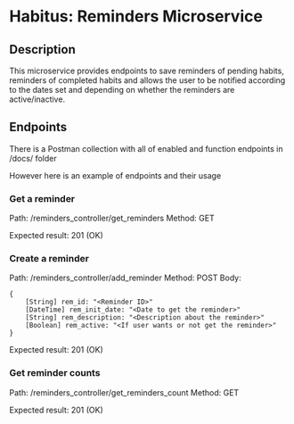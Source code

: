 # Habitus: Reminders Microservice

## Description

This microservice provides endpoints to save reminders of pending habits, reminders of completed habits and allows the user to be notified according to the dates set and depending on whether the reminders are active/inactive.

## Endpoints
There is a Postman collection with all of enabled and function endpoints in /docs/ folder

However here is an example of endpoints and their usage

### Get a reminder

Path: /reminders_controller/get_reminders
Method: GET

Expected result: 201 (OK)

### Create a reminder

Path: /reminders_controller/add_reminder
Method: POST
Body: 
```
{
    [String] rem_id: "<Reminder ID>"
    [DateTime] rem_init_date: "<Date to get the reminder>"
    [String] rem_description: "<Description about the reminder>"
    [Boolean] rem_active: "<If user wants or not get the reminder>"
}
```
Expected result: 201 (OK)

### Get reminder counts

Path: /reminders_controller/get_reminders_count
Method: GET

Expected result: 201 (OK)